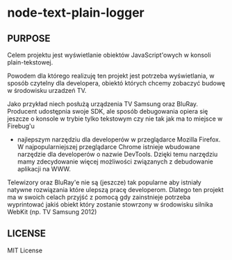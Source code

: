 # node-text-plain-logger

## PURPOSE

Celem projektu jest wyświetlanie obiektów JavaScript'owych w konsoli
plain-tekstowej.

Powodem dla którego realizuję ten projekt jest potrzeba wyświetlania, w sposób
czytelny dla developera, obiektó których chcemy zobaczyć budowę w środowisku
urzadzeń TV.

Jako przykład niech posłużą urządzenia TV Samsung oraz BluRay.
Producent udostępnia swoje SDK, ale sposób debugowania opiera się jeszcze
o konsole w trybie tylko tekstowym czy nie tak jak ma to miejsce w Firebug'u
- najlepszym narzędziu dla developerów w przeglądarce Mozilla Firefox.
W najpopularniejszej przeglądarce Chrome istnieje wbudowane narzędzie
dla developerów o nazwie DevTools. Dzięki temu narzędziu mamy zdecydowanie
więcej możliwości związanych z debudowanie aplikacji na WWW.

Telewizory oraz BluRay'e nie są (jeszcze) tak popularne aby istniały natywne
rozwiązania które ulepszą pracę developerom. Dlatego ten projekt ma w swoich
celach przyjść z pomocą gdy zainstnieje potrzeba wyprintować jakiś obiekt który
zostanie stowrzony w środowisku silnika WebKit (np. TV Samsung 2012)

## LICENSE

MIT License